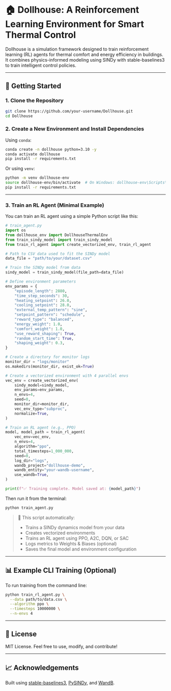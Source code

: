 # 🏠 Dollhouse: A Reinforcement Learning Environment for Smart Thermal Control

Dollhouse is a simulation framework designed to train reinforcement learning (RL) agents for thermal comfort and energy efficiency in buildings. It combines physics-informed modeling using SINDy with stable-baselines3 to train intelligent control policies.

---

## 🚀 Getting Started

### 1. Clone the Repository

```bash
git clone https://github.com/your-username/Dollhouse.git
cd Dollhouse
```

### 2. Create a New Environment and Install Dependencies

Using `conda`:

```bash
conda create -n dollhouse python=3.10 -y
conda activate dollhouse
pip install -r requirements.txt
```

Or using `venv`:

```bash
python -m venv dollhouse-env
source dollhouse-env/bin/activate  # On Windows: dollhouse-env\Scripts\activate
pip install -r requirements.txt
```

---

### 3. Train an RL Agent (Minimal Example)

You can train an RL agent using a simple Python script like this:

```python
# train_agent.py
import os
from dollhouse_env import DollhouseThermalEnv
from train_sindy_model import train_sindy_model
from train_rl_agent import create_vectorized_env, train_rl_agent

# Path to CSV data used to fit the SINDy model
data_file = "path/to/your/dataset.csv"

# Train the SINDy model from data
sindy_model = train_sindy_model(file_path=data_file)

# Define environment parameters
env_params = {
    "episode_length": 2880,
    "time_step_seconds": 30,
    "heating_setpoint": 26.0,
    "cooling_setpoint": 28.0,
    "external_temp_pattern": "sine",
    "setpoint_pattern": "schedule",
    "reward_type": "balanced",
    "energy_weight": 1.0,
    "comfort_weight": 1.0,
    "use_reward_shaping": True,
    "random_start_time": True,
    "shaping_weight": 0.3,
}

# Create a directory for monitor logs
monitor_dir = "logs/monitor"
os.makedirs(monitor_dir, exist_ok=True)

# Create a vectorized environment with 4 parallel envs
vec_env = create_vectorized_env(
    sindy_model=sindy_model,
    env_params=env_params,
    n_envs=4,
    seed=0,
    monitor_dir=monitor_dir,
    vec_env_type="subproc",
    normalize=True,
)

# Train an RL agent (e.g., PPO)
model, model_path = train_rl_agent(
    vec_env=vec_env,
    n_envs=4,
    algorithm="ppo",
    total_timesteps=1_000_000,
    seed=0,
    log_dir="logs",
    wandb_project="dollhouse-demo",
    wandb_entity="your-wandb-username",
    use_wandb=True,
)

print(f"✅ Training complete. Model saved at: {model_path}")
```

Then run it from the terminal:

```bash
python train_agent.py
```

> 🔧 This script automatically:
>
> * Trains a SINDy dynamics model from your data
> * Creates vectorized environments
> * Trains an RL agent using PPO, A2C, DQN, or SAC
> * Logs metrics to Weights & Biases (optional)
> * Saves the final model and environment configuration

---



## 📊 Example CLI Training (Optional)

To run training from the command line:

```bash
python train_rl_agent.py \
  --data path/to/data.csv \
  --algorithm ppo \
  --timesteps 10000000 \
  --n-envs 4
```

---

## 📜 License

MIT License. Feel free to use, modify, and contribute!

---

## 📈 Acknowledgements

Built using [stable-baselines3](https://github.com/DLR-RM/stable-baselines3), [PySINDy](https://github.com/dynamicslab/pysindy), and [WandB](https://wandb.ai/).


